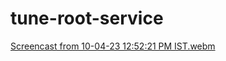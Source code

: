 # tune-root-service
[Screencast from 10-04-23 12:52:21 PM IST.webm](https://user-images.githubusercontent.com/105051121/230849952-f99beebb-fb76-4c58-ae46-47153feeb939.webm)
